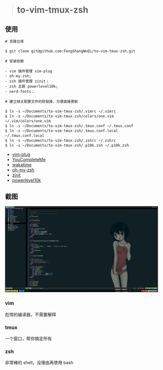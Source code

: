 > # to-vim-tmux-zsh

## 使用

```
# 克隆仓库

$ git clone git@github.com:FengShangWuQi/to-vim-tmux-zsh.git

# 安装依赖

- vim 插件管理 vim-plug
- oh-my-zsh;
- zsh 插件管理 zinit；
- zsh 主题 powerlevel10k;
- nerd-fonts；

# 建立相关配置文件的软链接，方便直接更新

$ ln -s ~/Documents/to-vim-tmux-zsh/.vimrc ~/.vimrc
$ ln -s ~/Documents/to-vim-tmux-zsh/colors/one.vim ~/.vim/colors/one.vim
$ ln -s ~/Documents/to-vim-tmux-zsh/.tmux.conf ~/.tmux.conf
$ ln -s ~/Documents/to-vim-tmux-zsh/.tmux.conf.local ~/.tmux.conf.local
$ ln -s ~/Documents/to-vim-tmux-zsh/.zshrc ~/.zshrc
$ ln -s ~/Documents/to-vim-tmux-zsh/.p10k.zsh ~/.p10k.zsh
```

- [vim-plug](https://github.com/junegunn/vim-plug)
- [YouCompleteMe](https://github.com/ycm-core/YouCompleteMe)
- [wakatime](https://wakatime.com)
- [oh-my-zsh](https://ohmyz.sh/)
- [zinit](https://github.com/zdharma/zinit)
- [powerlevel10k](https://github.com/romkatv/powerlevel10k)

## 截图

![screenshot](./images/screenshot.png)

### vim

彪悍的编译器，不需要解释

### tmux

一个窗口，帮你搞定所有

### zsh

非常棒的 shell，没理由再使用 bash
